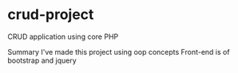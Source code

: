 # crud-project
CRUD application using core PHP

Summary
I've made this project using oop concepts
Front-end is of bootstrap and jquery
